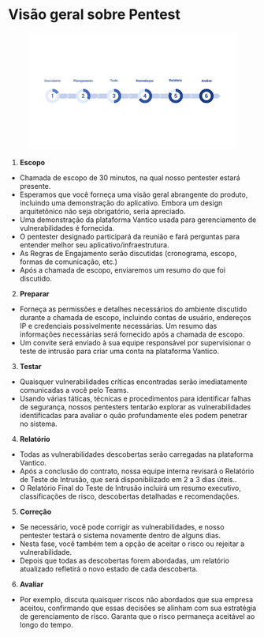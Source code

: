 # Visão geral sobre Pentest

<figure><img src="../.gitbook/assets/image (13).png" alt=""><figcaption></figcaption></figure>

1. **Escopo**

* Chamada de escopo de 30 minutos, na qual nosso pentester estará presente.&#x20;
* Esperamos que você forneça uma visão geral abrangente do produto, incluindo uma demonstração do aplicativo. Embora um design arquitetônico não seja obrigatório, seria apreciado.&#x20;
* Uma demonstração da plataforma Vantico usada para gerenciamento de vulnerabilidades é fornecida.&#x20;
* O pentester designado participará da reunião e fará perguntas para entender melhor seu aplicativo/infraestrutura.&#x20;
* As Regras de Engajamento serão discutidas (cronograma, escopo, formas de comunicação, etc.)&#x20;
* Após a chamada de escopo, enviaremos um resumo do que foi discutido.

2. **Preparar**

* Forneça as permissões e detalhes necessários do ambiente discutido durante a chamada de escopo, incluindo contas de usuário, endereços IP e credenciais possivelmente necessárias. Um resumo das informações necessárias será fornecido após a chamada de escopo.
* Um convite será enviado à sua equipe responsável por supervisionar o teste de intrusão para criar uma conta na plataforma Vantico.

3. **Testar**

* Quaisquer vulnerabilidades críticas encontradas serão imediatamente comunicadas a você pelo Teams.
* Usando várias táticas, técnicas e procedimentos para identificar falhas de segurança, nossos pentesters tentarão explorar as vulnerabilidades identificadas para avaliar o quão profundamente eles podem penetrar no sistema.

4. **Relatório**

* Todas as vulnerabilidades descobertas serão carregadas na plataforma Vantico.
* Após a conclusão do contrato, nossa equipe interna revisará o Relatório de Teste de Intrusão, que será disponibilizado em 2 a 3 dias úteis..
* O Relatório Final do Teste de Intrusão incluirá um resumo executivo, classificações de risco, descobertas detalhadas e recomendações.

5. **Correção**

* Se necessário, você pode corrigir as vulnerabilidades, e nosso pentester testará o sistema novamente dentro de alguns dias.
* Nesta fase, você também tem a opção de aceitar o risco ou rejeitar a vulnerabilidade.
* Depois que todas as descobertas forem abordadas, um relatório atualizado refletirá o novo estado de cada descoberta.

6. **Avaliar**

* Por exemplo, discuta quaisquer riscos não abordados que sua empresa aceitou, confirmando que essas decisões se alinham com sua estratégia de gerenciamento de risco. Garanta que o risco permaneça aceitável ao longo do tempo.

